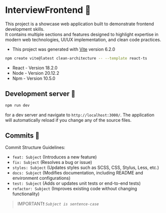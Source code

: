 # InterviewFrontend 📁

This project is a showcase web application built to demonstrate frontend development skills.  
It contains multiple sections and features designed to highlight expertise in modern web technologies, UI/UX implementation, and clean code practices.  

- This project was generated with [Vite](https://vitejs.dev/guide/) version 6.2.0
```bash
npm create vite@latest clean-architecture -- --template react-ts
```
- React - Version 18.2.0
- Node - Version 20.12.2
- Npm - Version 10.5.0

## Development server 🚀

```bash
npm run dev
```
for a dev server and navigate to `http://localhost:3000/`. The application will automatically reload if you change any of the source files.

## Commits 📝

Commit Structure Guidelines:

- `feat: Subject` (Introduces a new feature)
- `fix: Subject` (Resolves a bug or issue)
- `styles: Subject` (Updates styles such as SCSS, CSS, Stylus, Less, etc.)
- `docs: Subject` (Modifies documentation, including README and environment configurations)
- `test: Subject` (Adds or updates unit tests or end-to-end tests)
- `refactor: Subject` (Improves existing code without changing functionality)

> IMPORTANT❗️ _`Subject is sentence-case`_